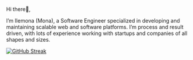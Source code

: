 Hi there👋,

I’m Ilemona (Mona), a Software Engineer specialized in developing and maintaining scalable web and software platforms. I’m process and result driven, with lots of experience working with startups and companies of all shapes and sizes. 

[![GitHub Streak](https://streak-stats.demolab.com?user=monamoxie&theme=whatsapp-light2)](https://git.io/streak-stats)
